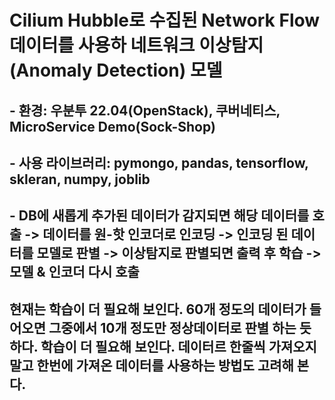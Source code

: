 # Cilium Hubble로 수집된 Network Flow 데이터를 사용하 네트워크 이상탐지(Anomaly Detection) 모델

## - 환경: 우분투 22.04(OpenStack), 쿠버네티스, MicroService Demo(Sock-Shop)

## - 사용 라이브러리: pymongo, pandas, tensorflow, skleran, numpy, joblib

## - DB에 새롭게 추가된 데이터가 감지되면 해당 데이터를 호출 -> 데이터를 원-핫 인코더로 인코딩 -> 인코딩 된 데이터를 모델로 판별 -> 이상탐지로 판별되면 출력 후 학습 -> 모델 & 인코더 다시 호출

## 현재는 학습이 더 필요해 보인다. 60개 정도의 데이터가 들어오면 그중에서 10개 정도만 정상데이터로 판별 하는 듯 하다. 학습이 더 필요해 보인다. 데이터르 한줄씩 가져오지 말고 한번에 가져온 데이터를 사용하는 방법도 고려해 본다.
